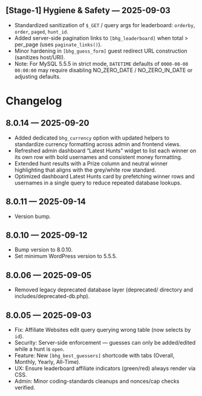 
## [Stage-1] Hygiene & Safety — 2025-09-03

- Standardized sanitization of `$_GET` / query args for leaderboard: `orderby`, `order`, `paged`, `hunt_id`.
- Added server-side pagination links to `[bhg_leaderboard]` when total > per_page (uses `paginate_links()`).
- Minor hardening in `[bhg_guess_form]` guest redirect URL construction (sanitizes host/URI).
- Note: For MySQL 5.5.5 in strict mode, `DATETIME` defaults of `0000-00-00 00:00:00` may require disabling NO_ZERO_DATE / NO_ZERO_IN_DATE or adjusting defaults.

# Changelog

## 8.0.14 — 2025-09-20
- Added dedicated `bhg_currency` option with updated helpers to standardize currency formatting across admin and frontend views.
- Refreshed admin dashboard “Latest Hunts” widget to list each winner on its own row with bold usernames and consistent money formatting.
- Extended hunt results with a Prize column and neutral winner highlighting that aligns with the grey/white row standard.
- Optimized dashboard Latest Hunts card by prefetching winner rows and usernames in a single query to reduce repeated database lookups.

## 8.0.11 — 2025-09-14
- Version bump.

## 8.0.10 — 2025-09-12
- Bump version to 8.0.10.
- Set minimum WordPress version to 5.5.5.

## 8.0.06 — 2025-09-05
- Removed legacy deprecated database layer (deprecated/ directory and includes/deprecated-db.php).

## 8.0.05 — 2025-09-03
- Fix: Affiliate Websites edit query querying wrong table (now selects by `id`).
- Security: Server-side enforcement — guesses can only be added/edited while a hunt is `open`.
- Feature: New `[bhg_best_guessers]` shortcode with tabs (Overall, Monthly, Yearly, All-Time).
- UX: Ensure leaderboard affiliate indicators (green/red) always render via CSS.
- Admin: Minor coding-standards cleanups and nonces/cap checks verified.

